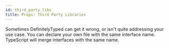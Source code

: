 ```yaml
---
id: third_party_libs
title: Props: Third Party Libraries
---
```


Sometimes DefinitelyTyped can get it wrong, or isn't quite addressing your use case. You can declare your own file with the same interface name. TypeScript will merge interfaces with the same name.
